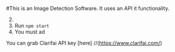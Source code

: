 #This is an Image Detection Software.
It uses an API it functionality.

2. 
3. Run `npm start`
4. You must ad

You can grab Clarifai API key [here] 
//(https://www.clarifai.com/)
